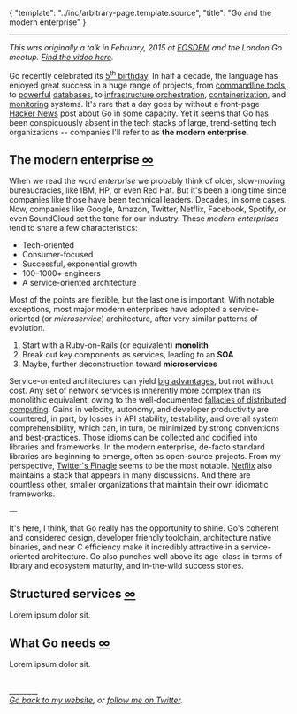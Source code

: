 {
	"template": "../inc/arbitrary-page.template.source",
	"title": "Go and the modern enterprise"
}

---

_This was originally a talk in February, 2015 at [FOSDEM](http://www.fosdem.org) and the London Go meetup.
[Find the video here](#)._

Go recently celebrated its [5<sup>th</sup> birthday](http://blog.golang.org/5years).
In half a decade, the language has enjoyed great success in a huge range of projects, from
 [commandline tools](https://github.com/tsenart/vegeta), to
 [powerful](https://github.com/boltdb/bolt)
 [databases](https://github.com/soundcloud/roshi), to
 [infrastructure orchestration](https://github.com/hashicorp/terraform),
 [containerization](https://github.com/docker), and
 [monitoring](https://github.com/prometheus/prometheus) systems.
It's rare that a day goes by without a front-page [Hacker News](http://news.ycombinator.com) post about Go in some capacity.
Yet it seems that Go has been conspicuously absent in the tech stacks of large, trend-setting tech organizations -- companies I'll refer to as **the modern enterprise**.

<a name="the-modern-enterprise"></a>
## The modern enterprise <a class="lite" href="#the-modern-enterprise">&#8734;</a>

When we read the word _enterprise_ we probably think of older, slow-moving bureaucracies, like IBM, HP, or even Red Hat.
But it's been a long time since companies like those have been technical leaders. Decades, in some cases.
Now, companies like Google, Amazon, Twitter, Netflix, Facebook, Spotify, or even SoundCloud set the tone for our industry.
These _modern enterprises_ tend to share a few characteristics:

- Tech-oriented
- Consumer-focused
- Successful, exponential growth
- 100&ndash;1000+ engineers
- A service-oriented architecture

Most of the points are flexible, but the last one is important.
With notable exceptions, most major modern enterprises have adopted a service-oriented (or _microservice_) architecture,
after very similar patterns of evolution.

1. Start with a Ruby-on-Rails (or equivalent) **monolith**
1. Break out key components as services, leading to an **SOA**
1. Maybe, further deconstruction toward **microservices**

Service-oriented architectures can yield
 [big advantages](https://en.wikipedia.org/wiki/Service-oriented_architecture#Organizational_benefits),
 but not without cost.
Any set of network services is inherently more complex than its monolithic equivalent, owing to the well-documented
 [fallacies of distributed computing](https://en.wikipedia.org/wiki/Fallacies_of_distributed_computing).
Gains in velocity, autonomy, and developer productivity are countered, in part, by
 losses in API stability, testability, and overall system comprehensibility,
 which can, in turn, be minimized by strong conventions and best-practices.
Those idioms can be collected and codified into libraries and frameworks.
In the modern enterprise, de-facto standard libraries are beginning to emerge, often as open-source projects.
From my perspective, [Twitter's Finagle](https://twitter.github.io/finagle) seems to be the most notable.
[Netflix](https://netflix.github.io/) also maintains a stack that appears in many discussions.
And there are countless other, smaller organizations that maintain their own idiomatic frameworks.

—

It's here, I think, that Go really has the opportunity to shine.
Go's coherent and considered design, developer friendly toolchain, architecture native binaries, and near C efficiency
 make it incredibly attractive in a service-oriented architecture.
Go also punches well above its age-class in terms of library and ecosystem maturity, and in-the-wild success stories.



<a name="structured-services"></a>
## Structured services <a class="lite" href="#structured-services">&#8734;</a>

Lorem ipsum dolor sit.

<a name="what-go-needs"></a>
## What Go needs <a class="lite" href="#what-go-needs">&#8734;</a>

Lorem ipsum dolor sit.

<br>________<br>*[Go back to my website](/), or [follow me on Twitter](http://twitter.com/peterbourgon).*
